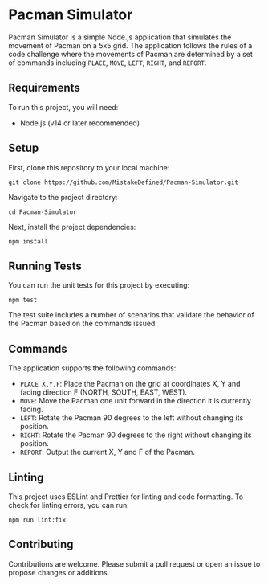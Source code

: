 # Pacman Simulator

Pacman Simulator is a simple Node.js application that simulates the movement of Pacman on a 5x5 grid. The application follows the rules of a code challenge where the movements of Pacman are determined by a set of commands including `PLACE`, `MOVE`, `LEFT`, `RIGHT`, and `REPORT`.

## Requirements

To run this project, you will need:

- Node.js (v14 or later recommended)

## Setup

First, clone this repository to your local machine:

`git clone https://github.com/MistakeDefined/Pacman-Simulator.git`

Navigate to the project directory:

`cd Pacman-Simulator`

Next, install the project dependencies:

`npm install`

## Running Tests

You can run the unit tests for this project by executing:

`npm test`

The test suite includes a number of scenarios that validate the behavior of the Pacman based on the commands issued.

## Commands

The application supports the following commands:

- `PLACE X,Y,F`: Place the Pacman on the grid at coordinates X, Y and facing direction F (NORTH, SOUTH, EAST, WEST).
- `MOVE`: Move the Pacman one unit forward in the direction it is currently facing.
- `LEFT`: Rotate the Pacman 90 degrees to the left without changing its position.
- `RIGHT`: Rotate the Pacman 90 degrees to the right without changing its position.
- `REPORT`: Output the current X, Y and F of the Pacman.

## Linting

This project uses ESLint and Prettier for linting and code formatting. To check for linting errors, you can run:

`npm run lint:fix`

## Contributing

Contributions are welcome. Please submit a pull request or open an issue to propose changes or additions.
